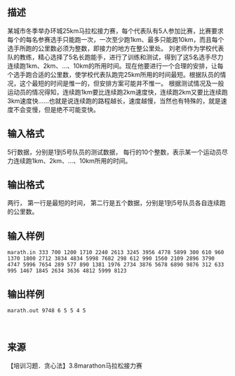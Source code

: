 ## 描述

某城市冬季举办环城25km马拉松接力赛，每个代表队有5人参加比赛，比赛要求每个的每名参赛选手只能跑一次，一次至少跑1km、最多只能跑10km，而且每个选手所跑的公里数必须为整数，即接力的地方在整公里处。 刘老师作为学校代表队的教练，精心选择了5名长跑能手，进行了训练和测试，得到了这5名选手尽力连续跑1km、2km、…、10km的所用时间。现在他要进行一个合理的安排，让每个选手跑合适的公里数，使学校代表队跑完25km所用的时间最短。根据队员的情况，这个最短的时间是惟一的，但安排方案可能并不惟一。 根据测试情况及一般运动员的情况得知，连续跑1km要比连续跑2km速度快，连续跑2km又要比连续跑3km速度快……也就是说连续跑的路程越长，速度越慢，当然也有特殊的，就是速度不会变慢，但是绝不可能变快。 

## 输入格式

5行数据，分别是1到5号队员的测试数据， 每行的10个整数，表示某一个运动员尽力连续跑1km、2km、…、10km所用的时间。

## 输出格式

两行， 第一行是最短的时间， 第二行是五个数据，分别是1到5号队员各自连续跑的公里数。

## 输入样例

```plaintext
marath.in 333 700 1200 1710 2240 2613 3245 3956 4778 5899 300 610 960 1370 1800 2712 3834 4834 5998 7682 298 612 990 1560 2109 2896 3790 4747 5996 7654 289 577 890 1381 1976 2734 3876 5678 6890 9876 312 633 995 1467 1845 2634 3636 4812 5999 8123
```

## 输出样例

```plaintext
marath.out 9748 6 5 5 4 5
```



 

## 来源

【培训习题．贪心法】3.8marathon马拉松接力赛

